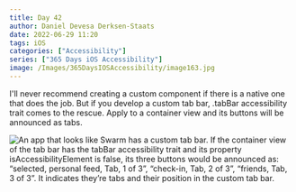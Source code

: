 ```yaml
---
title: Day 42
author: Daniel Devesa Derksen-Staats
date: 2022-06-29 11:20
tags: iOS
categories: ["Accessibility"]
series: ["365 Days iOS Accessibility"]
image: /Images/365DaysIOSAccessibility/image163.jpg
---
```


I'll never recommend creating a custom component if there is a native one that does the job. But if you develop a custom tab bar, .tabBar accessibility trait comes to the rescue. Apply to a container view and its buttons will be announced as tabs.

![An app that looks like Swarm has a custom tab bar. If the container view of the tab bar has the tabBar accessibility trait and its property isAccessibilityElement is false, its three buttons would be announced as: “selected, personal feed, Tab, 1 of 3”, “check-in, Tab, 2 of 3”, “friends, Tab, 3 of 3”. It indicates they’re tabs and their position in the custom tab bar.](/Images/365DaysIOSAccessibility/image163.jpg)

